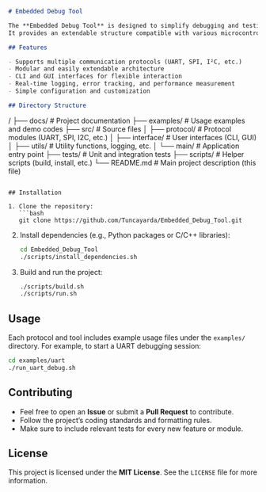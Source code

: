 ```md
# Embedded Debug Tool

The **Embedded Debug Tool** is designed to simplify debugging and testing processes in embedded systems.  
It provides an extendable structure compatible with various microcontrollers and communication protocols.

## Features

- Supports multiple communication protocols (UART, SPI, I²C, etc.)  
- Modular and easily extendable architecture  
- CLI and GUI interfaces for flexible interaction  
- Real-time logging, error tracking, and performance measurement  
- Simple configuration and customization  

## Directory Structure

```

/
├── docs/               # Project documentation
├── examples/           # Usage examples and demo codes
├── src/                # Source files
│   ├── protocol/       # Protocol modules (UART, SPI, I2C, etc.)
│   ├── interface/      # User interfaces (CLI, GUI)
│   ├── utils/          # Utility functions, logging, etc.
│   └── main/           # Application entry point
├── tests/              # Unit and integration tests
├── scripts/            # Helper scripts (build, install, etc.)
└── README.md           # Main project description (this file)

````

## Installation

1. Clone the repository:  
   ```bash
   git clone https://github.com/Tuncayarda/Embedded_Debug_Tool.git
````

2. Install dependencies (e.g., Python packages or C/C++ libraries):

   ```bash
   cd Embedded_Debug_Tool
   ./scripts/install_dependencies.sh
   ```
3. Build and run the project:

   ```bash
   ./scripts/build.sh
   ./scripts/run.sh
   ```

## Usage

Each protocol and tool includes example usage files under the `examples/` directory.
For example, to start a UART debugging session:

```bash
cd examples/uart
./run_uart_debug.sh
```

## Contributing

* Feel free to open an **Issue** or submit a **Pull Request** to contribute.
* Follow the project’s coding standards and formatting rules.
* Make sure to include relevant tests for every new feature or module.

## License

This project is licensed under the **MIT License**.
See the `LICENSE` file for more information.

```
```
